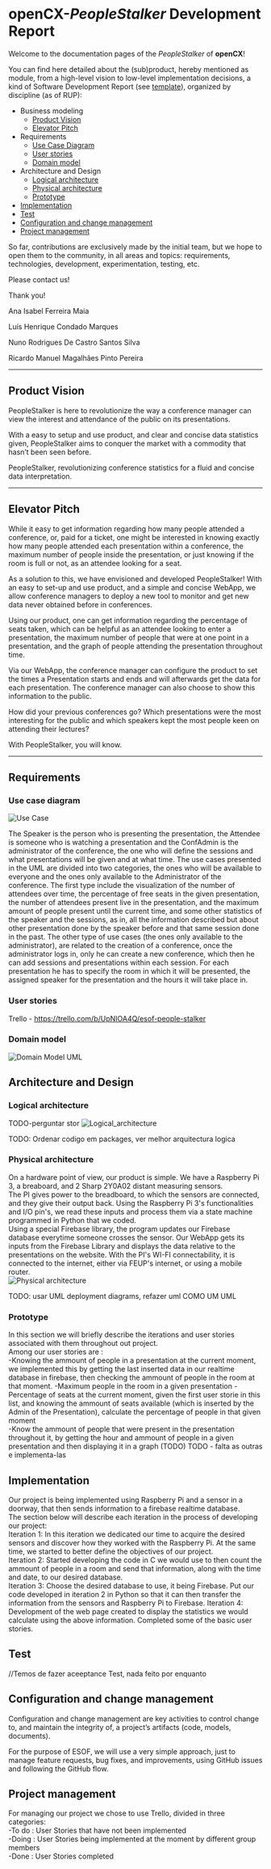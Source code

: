 # openCX-*PeopleStalker* Development Report	

Welcome to the documentation pages of the *PeopleStalker* of **openCX**!	

You can find here detailed about the (sub)product, hereby mentioned as module, from a high-level vision to low-level implementation decisions, a kind of Software Development Report (see [template](https://github.com/softeng-feup/open-cx/blob/master/docs/templates/Development-Report.md)), organized by discipline (as of RUP):	

* Business modeling	
  * [Product Vision](#Product-Vision)	
  * [Elevator Pitch](#Elevator-Pitch)	
* Requirements	
  * [Use Case Diagram](#Use-case-diagram)	
  * [User stories](#User-stories)	
  * [Domain model](#Domain-model)	
* Architecture and Design	
  * [Logical architecture](#Logical-architecture)	
  * [Physical architecture](#Physical-architecture)	
  * [Prototype](#Prototype)	
* [Implementation](#Implementation)	
* [Test](#Test)	
* [Configuration and change management](#Configuration-and-change-management)	
* [Project management](#Project-management)	

So far, contributions are exclusively made by the initial team, but we hope to open them to the community, in all areas and topics: requirements, technologies, development, experimentation, testing, etc.	

Please contact us!	

Thank you!	


 Ana Isabel Ferreira Maia	
 
 Luís Henrique Condado Marques	
 
 Nuno Rodrigues De Castro Santos Silva 
 
 Ricardo Manuel Magalhães Pinto Pereira  	

---	

## Product Vision	
PeopleStalker is here to revolutionize the way a conference manager can view the interest and attendance of the public on its presentations.

With a easy to setup and use product, and clear and concise data statistics given, PeopleStalker aims to conquer the market with a commodity that hasn’t been seen before.

PeopleStalker, revolutionizing conference statistics for a fluid and concise data interpretation.


---	


## Elevator Pitch	
While it easy to get information regarding how many people attended a conference, or, paid for a ticket, one might be interested in knowing exactly how many people attended each presentation within a conference, the maximum number of people inside the presentation, or just knowing if the room is full or not, as an attendee looking for a seat.

As a solution to this, we have envisioned and developed PeopleStalker! With an easy to set-up and use product, and a simple and concise WebApp, we allow conference managers to deploy a new tool to monitor and get new data never obtained before in conferences.

Using our product, one can get information regarding the percentage of seats taken, which can be helpful as an attendee looking to enter a presentation, the maximum number of people that were at one point in a presentation, and the graph of people attending the presentation throughout time.

Via our WebApp, the conference manager can configure the product to set the times a Presentation starts and ends and will afterwards get the data for each presentation. The conference manager can also choose to show this information to the public.

How did your previous conferences go? Which presentations were the most interesting for the public and which speakers kept the most people keen on attending their lectures?

With PeopleStalker, you will know.


---	


## Requirements	


### Use case diagram	

![Use Case](https://github.com/softeng-feup/open-cx-peoplestalker/blob/master/uc.jpg)	

The Speaker is the person who is presenting the presentation, the Attendee is someone who is watching a presentation and the ConfAdmin is the administrator of the conference, the one who will define the sessions and what presentations will be given and at what time. The use cases presented in the UML are divided into two categories, the ones who will be available to everyone and the ones only available to the Administrator of the conference. The first type include the visualization of the number of attendees over time, the percentage of free seats in the given presentation, the number of attendees present live in the presentation, and the maximum amount of people present until the current time, and some other statistics of the speaker and the sessions, as in, all the information described but about other presentation done by the speaker before and that same session done in the past. The other type of use cases (the ones only available to the administrator), are related to the creation of a conference, once the administrator logs in, only he can create a new conference, which then he can add sessions and presentations within each session. For each presentation he has to specify the room in which it will be presented, the assigned speaker for the presentation and the hours it will take place in.

### User stories	

Trello - https://trello.com/b/UpNIOA4Q/esof-people-stalker	

### Domain model	

![Domain Model UML](https://github.com/softeng-feup/open-cx-peoplestalker/blob/master/domain_analysis.png)	


## Architecture and Design	
### Logical architecture	
TODO-perguntar stor	
![Logical_architecture](https://i.gyazo.com/bf31b4a621fe01220b4a78d297edce8d.png)	

TODO: Ordenar codigo em packages, ver melhor arquitectura logica 	


### Physical architecture	

On a hardware point of view, our product is simple. We have a Raspberry Pi 3, a breaboard, and 2 Sharp 2Y0A02 distant measuring sensors.	
The PI gives power to the breadboard, to which the sensors are connected, and they give their output back. Using the Raspberry Pi 3's functionalities and I/O pin's, we read these inputs and process them via a state machine programmed in Python that we coded.	
Using a special Firebase library, the program updates our Firebase database everytime someone crosses the sensor.
Our WebApp gets its inputs from the Firebase Library and displays the data relative to the presentations on the website.
With the PI's WI-FI connectability, it is connected to the internet, either via FEUP's internet, or using a mobile router. 	
![Physical architecture](https://github.com/softeng-feup/open-cx-peoplestalker/blob/master/physical_architecture.png)	

TODO: usar UML deployment diagrams, refazer uml COMO UM UML	

### Prototype	
In this section we will briefly describe the iterations and user stories associated with them throughout out project.	
Among our user stories are : 	
-Knowing the ammount of people in a presentation at the current moment, we implemented this by getting the last inserted data in our realtime database in firebase, then checking the ammount of people in the room at that moment.	
-Maximum people in the room in a given presentation	
-Percentage of seats at the current moment, given the first user storie in this list, and knowing the ammount of seats available (which is inserted by the Admin of the Presentation), calculate the percentage of people in that given moment	
-Know the ammount of people that were present in the presentation throughout it, by getting the hour and ammount of people in a given presentation and then displaying it in a graph (TODO)	
TODO - falta as outras e implementa-las	


## Implementation	
Our project is being implemented using Raspberry Pi and a sensor in a doorway, that then sends information to a firebase realtime database. 	
The section below will describe each iteration in the process of developing our project:	
Iteration 1: In this iteration we dedicated our time to acquire the desired sensors and discover how they worked with the Raspberry Pi. At the same time, we started to better define the objectives of our project. 	
Iteration 2: Started developing the code in C we would use to then count the ammount of people in a room and send that information, along with the time and date, to our desired database.	
Iteration 3: Choose the desired database to use, it being Firebase. Put our code developed in iteration 2 in Python so that it can then transfer the information from the sensors and Raspberry Pi to Firebase.	
Iteration 4: Development of the web page created to display the statistics we would calculate using the above information. Completed some of the basic user stories.	


## Test	
//Temos de fazer aceeptance Test, nada feito por enquanto	

## Configuration and change management	
Configuration and change management are key activities to control change to, and maintain the integrity of, a project’s artifacts (code, models, documents).	

For the purpose of ESOF, we will use a very simple approach, just to manage feature requests, bug fixes, and improvements, using GitHub issues and following the GitHub flow.	



## Project management	
For managing our project we chose to use Trello, divided in three categories:	
-To do : User Stories that have not been implemented	
-Doing : User Stories being implemented at the moment by different group members	
-Done : User Stories completed	
